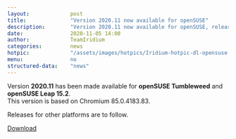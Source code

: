 ```yaml
---
layout: 			post
title:  			"Version 2020.11 now available for openSUSE"
description: 		"Version 2020.11 now available for openSUSE, releases for other platforms to follow."
date:	 			2020-11-05 14:00
author:				TeamIridium
categories:			news
hotpic:				"/assets/images/hotpics/Iridium-hotpic-dl-opensuse.png"
menu: 				no
structured-data:	"news"
---
```

Version **2020.11** has been made available for **openSUSE Tumbleweed** and **openSUSE Leap 15.2**.   
This version is based on Chromium 85.0.4183.83.

Releases for other platforms are to follow.

<a href="/downloads/opensuse" class="button download" title="download Iridium Browser for openSUSE">Download</a>